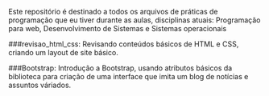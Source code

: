 Este repositório é destinado a todos os arquivos de práticas de programação que eu tiver durante as aulas, disciplinas atuais: Programação para web,
Desenvolvimento de Sistemas e Sistemas operacionais

###revisao_html_css: Revisando conteúdos básicos de HTML e CSS, criando um layout de site básico.

###Bootstrap: Introdução a Bootstrap, usando atributos básicos da biblioteca para criação de uma interface que imita um blog de notícias e assuntos váriados.
